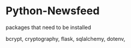 # Python-Newsfeed

packages that need to be installed

bcrypt, cryptography, flask, sqlalchemy, dotenv,